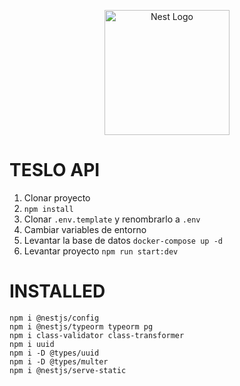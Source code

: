 <p align="center">
  <a href="http://nestjs.com/" target="blank"><img src="https://nestjs.com/img/logo-small.svg" width="200" alt="Nest Logo" /></a>
</p>

# TESLO API
1. Clonar proyecto
2. ```npm install```
3. Clonar ```.env.template``` y renombrarlo a ```.env```
4. Cambiar variables de entorno
5. Levantar la base de datos
```docker-compose up -d```
6. Levantar proyecto
```npm run start:dev```


# INSTALLED
```
npm i @nestjs/config
npm i @nestjs/typeorm typeorm pg
npm i class-validator class-transformer
npm i uuid
npm i -D @types/uuid
npm i -D @types/multer
npm i @nestjs/serve-static
```